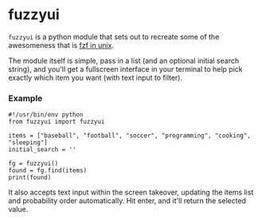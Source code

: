 # fuzzyui

`fuzzyui` is a python module that sets out to recreate some of the awesomeness that is [fzf in unix](https://github.com/junegunn/fzf).

The module itself is simple, pass in a list (and an optional initial search string), and you'll get a fullscreen interface in your terminal to help pick exactly which item you want (with text input to filter).

### Example
```
#!/usr/bin/env python
from fuzzyui import fuzzyui

items = ["baseball", "football", "soccer", "programming", "cooking", "sleeping"]
initial_search = ''

fg = fuzzyui()
found = fg.find(items)
print(found)
```

It also accepts text input within the screen takeover, updating the items list and probability order automatically. Hit enter, and it'll return the selected value.
